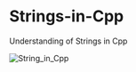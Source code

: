 # Strings-in-Cpp
Understanding of Strings in Cpp

![String_in_Cpp](https://github.com/user-attachments/assets/1fd63336-cd1a-4e00-9812-f7bfaf089a5f)

